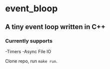 # event_bloop

## A tiny event loop written in C++

### Currently supports
-Timers
-Async File IO

Clone repo, run `make run`.